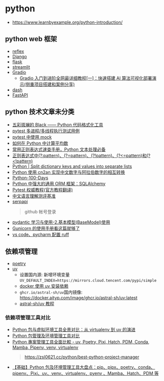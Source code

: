 # python

- https://www.learnbyexample.org/python-introduction/

## python web 框架

- [reflex](https://reflex.dev/)
- [Django](https://docs.djangoproject.com/zh-hans/5.2/)
- [flask](https://flask.org.cn/en/stable/)
- [streamlit](https://streamlit.io/)
- [Gradio](https://gradio.org.cn/guides/quickstart)
  - [Gradio 入门到进阶全网最详细教程[一]：快速搭建 AI 算法可视化部署演示(侧重项目搭建和案例分享)](https://zhuanlan.zhihu.com/p/624712372)
- [dash](https://plotly.com/dash/)
- [FastAPI](https://fastapi.org.cn/tutorial/first-steps/)

## python 技术文章未分类

- [五彩斑斓的 Black —— Python 代码格式化工具](https://muzing.top/posts/a29e4743/)
- [pytest 多进程/多线程执行测试用例](https://www.cnblogs.com/micheryu/p/16441492.html)
- [pytest 中使用 mock](https://note.qidong.name/2018/02/pytest-mock/)
- [如何在 Python 中计算平均数](https://juejin.cn/post/7114916117956526088)
- [常用正则表达式速查手册，Python 文本处理必备](https://juejin.cn/post/7033584212821147679)
- [正则表达式中(?\:pattern)、(?=pattern)、(?!pattern)、(?<=pattern)和(?\<!pattern) ](https://www.cnblogs.com/dogecheng/p/11466687.html)
- [Python | Split dictionary keys and values into separate lists](https://www.geeksforgeeks.org/python-split-dictionary-keys-and-values-into-separate-lists/?ref=ml_lbp)
- [Python 使用 cn2an 实现中文数字与阿拉伯数字的相互转换](https://www.jb51.net/article/206606.htm)
- [Python-100-Days](https://github.com/jackfrued/Python-100-Days/blob/master/Day91-100/96.%E8%BD%AF%E4%BB%B6%E6%B5%8B%E8%AF%95%E5%92%8C%E8%87%AA%E5%8A%A8%E5%8C%96%E6%B5%8B%E8%AF%95.md)
- [Python 中强大的通用 ORM 框架：SQLAlchemy](https://zhuanlan.zhihu.com/p/444930067)
- [Pytest 权威教程(官方教程翻译)](https://www.cnblogs.com/superhin/p/11677240.html)
- [中文语言理解测评基准](https://github.com/CLUEbenchmark/CLUE)
- [serpapi](https://serpapi.com/manage-api-key)
  > github 帐号登录
- [pydantic 学习与使用-2.基本模型(BaseModel)使用](https://www.cnblogs.com/yoyoketang/p/15908037.html)
- [Gunicorn 的使用手册看这篇就够了](https://cloud.tencent.com/developer/article/1902723)
- [vs code、pycharm 配置 ruff](https://blog.csdn.net/randy521520/article/details/146119542)

## 依赖项管理

- [poetry](https://python-poetry.cn/docs/)
- [uv](https://uv.doczh.com/)
  - 设置国内源: 新增环境变量`UV_DEFAULT_INDEX=https://mirrors.cloud.tencent.com/pypi/simple`
  - [docker 使用 uv 安装依赖](https://blog.csdn.net/QAZJOU/article/details/146515583)
  - `ghcr.io/astral-sh/uv`国内镜像: <https://docker.aityp.com/image/ghcr.io/astral-sh/uv:latest>
  - [astral-sh/uv 教程](https://opendeep.wiki/astral-sh/uv/faq)

### 依赖项管理工具对比

- [Python 包与虚拟环境工具全景对比：从 virtualenv 到 uv 的演进](https://jishuzhan.net/article/1954852619268173826)
- [Python 包管理及环境管理工具对比](https://www.cnblogs.com/dokibook/p/19049003)
- [Python 專案管理工具全面比較 - uv, Poetry, Pixi, Hatch, PDM, Conda, Mamba, Pipenv, venv, virtualenv](https://dev.to/zhenshuo2021/best-python-project-manager-288p)
  > https://zsl0621.cc/python/best-python-project-manager
- [【基础】Python 包及环境管理工具大盘点：pip、pipx、poetry、conda、pipenv、Pixi、uv、venv、virtualenv、pyenv 、Mamba、Hatch、PDM 等](https://blog.csdn.net/2501_90561511/article/details/147732638)
